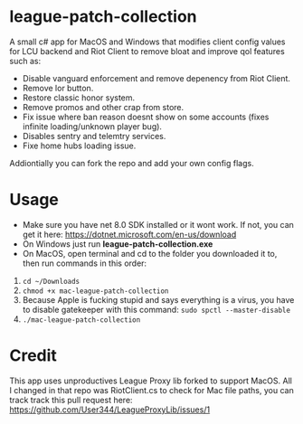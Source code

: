 # league-patch-collection
A small c# app for MacOS and Windows that modifies client config values for LCU backend and Riot Client to remove bloat and improve qol features such as: 
* Disable vanguard enforcement and remove depenency from Riot Client.
* Remove lor button.
* Restore classic honor system.
* Remove promos and other crap from store.
* Fix issue where ban reason doesnt show on some accounts (fixes infinite loading/unknown player bug).
* Disables sentry and telemtry services.
* Fixe home hubs loading issue.

Addiontially you can fork the repo and add your own config flags.

# Usage
* Make sure you have net 8.0 SDK installed or it wont work. If not, you can get it here: https://dotnet.microsoft.com/en-us/download
* On Windows just run **league-patch-collection.exe**
* On MacOS, open terminal and cd to the folder you downloaded it to, then run commands in this order:
1. `cd ~/Downloads`
2. `chmod +x mac-league-patch-collection`
3. Because Apple is fucking stupid and says everything is a virus, you have to disable gatekeeper with this command: `sudo spctl --master-disable`
4. `./mac-league-patch-collection`

# Credit
This app uses unproductives League Proxy lib forked to support MacOS. All I changed in that repo was RiotClient.cs to check for Mac file paths, you can track track this pull request here: https://github.com/User344/LeagueProxyLib/issues/1
